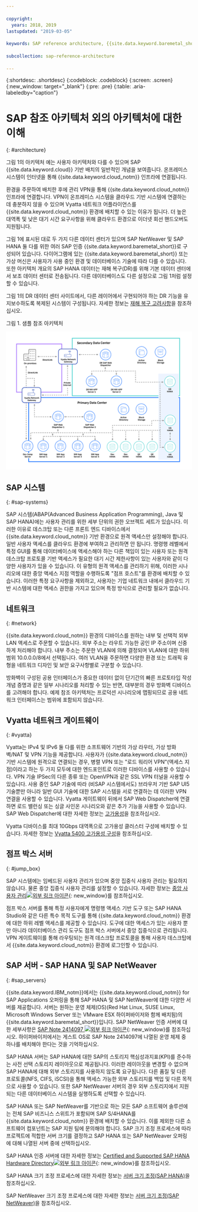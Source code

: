 ```yaml
---

copyright:
  years: 2018, 2019
lastupdated: "2019-03-05"

keywords: SAP reference architecture, {{site.data.keyword.baremetal_short}}, Advanced Business Application Programming, ABAP, VLAN, SAP Web Dispatcher, load balancing, database, high availability, disaster recovery, HA, DR

subcollection: sap-reference-architecture

---
```


{:shortdesc: .shortdesc}
{:codeblock: .codeblock}
{:screen: .screen}
{:new_window: target="_blank"}
{:pre: .pre}
{:table: .aria-labeledby="caption"}

# SAP 참조 아키텍처 외의 아키텍처에 대한 이해
{: #architecture}

그림 1의 아키텍처 예는 사용자 아키텍처와 다를 수 있으며 SAP {{site.data.keyword.cloud}} 기반 배치의 일반적인 개념을 보여줍니다. 온프레미스 시스템이 인터넷을 통해 {{site.data.keyword.cloud_notm}} 인프라에 연결됩니다.

환경을 주문하여 배치한 후에 관리 VPN을 통해 {{site.data.keyword.cloud_notm}} 인프라에 연결합니다. VPN이 온프레미스 시스템을 클라우드 기반 시스템에 연결하는 데 충분하지 않을 수 있으며 Vyatta 네트워크 어플라이언스를 {{site.data.keyword.cloud_notm}} 환경에 배치할 수 있는 이유가 됩니다. 더 높은 대역폭 및 낮은 대기 시간 요구사항을 위해 클라우드 환경으로 이더넷 회선 핸드오버도 지원됩니다.

그림 1에 표시된 대로 두 가지 다른 데이터 센터가 있으며 SAP NetWeaver 및 SAP HANA 둘 다를 위한 여러 SAP 인증 {{site.data.keyword.baremetal_short}}로 구성되어 있습니다. 다이어그램에 있는 {{site.data.keyword.baremetal_short}} 또는 가상 머신은 사용자가 사용 중인 환경 및 데이터베이스 기술에 따라 다를 수 있습니다. 또한 아키텍처 개요의 SAP HANA 데이터는 재해 복구(DR)를 위해 기본 데이터 센터에서 보조 데이터 센터로 전송됩니다. 다른 데이터베이스도 다른 설정으로 그림 1처럼 설정할 수 있습니다.

그림 1의 DR 데이터 센터 사이트에서, 다른 레이어에서 구현되어야 하는 DR 기능을 유지보수하도록 복제된 시스템이 구성됩니다. 자세한 정보는 [재해 복구 고려사항](/docs/infrastructure/sap-reference-architecture?topic=sap-reference-architecture-recommendations#dr)을 참조하십시오.

그림 1. 샘플 참조 아키텍처

![그림 1. 샘플 참조 아키텍처](/images/SAP-optimization-ref-architecture-20180527.png "샘플 참조 아키텍처")

## SAP 시스템
{: #sap-systems}

SAP 시스템(ABAP(Advanced Business Application Programming), Java 및 SAP HANA)에는 사용자 관리를 위한 세부 단위의 권한 오브젝트 세트가 있습니다. 이러한 이유로 데스크탑 또는 다른 프론트 엔드 디바이스에서 {{site.data.keyword.cloud_notm}} 기반 환경으로 원격 액세스만 설정해야 합니다. 일반 사용자 액세스를 클라우드 환경에 부여하고 관리하면 안 됩니다. 명령행 레벨에서 특정 GUI를 통해 데이터베이스에 액세스해야 하는 다른 책임이 있는 사용자 또는 원격 데스크탑 프로토콜 기반 액세스가 필요한 대기 시간 제한사항이 있는 사용자와 같이 다양한 사용자가 있을 수 있습니다. 이 유형의 원격 액세스를 관리하기 위해, 이러한 시나리오에 대한 중앙 액세스 지점 역할을 수행하도록 "점프 호스트"를 환경에 배치할 수 있습니다. 이러한 특정 요구사항을 제외하고, 사용자는 기업 네트워크 내에서 클라우드 기반 시스템에 대한 액세스 권한을 가지고 있으며 특정 방식으로 관리할 필요가 없습니다. 

## 네트워크
{: #network}

{{site.data.keyword.cloud_notm}} 환경의 디바이스를 원하는 내부 및 선택적 외부 LAN 액세스로 주문할 수 있습니다. 외부 주소는 라우트 가능한 공인 IP 주소이며 신중하게 처리해야 합니다. 내부 주소는 주문한 VLAN에 의해 결정되며 VLAN에 대한 하위 범위 10.0.0.0/8에서 선택됩니다. 여러 VLAN을 주문하면 다양한 환경 또는 트래픽 유형을 네트워크 디자인 및 보안 요구사항별로 구분할 수 있습니다.

방화벽이 구성된 공용 인터페이스가 중요한 데이터 없이 단기간의 빠른 프로토타입 작성 개념 증명과 같은 일부 시나리오를 처리할 수 있는 반면, 대부분의 경우 방화벽 디바이스를 고려해야 합니다. 예제 참조 아키텍처는 프로덕션 시나리오에 맵핑되므로 공용 네트워크 인터페이스는 범위에 포함되지 않습니다.

## Vyatta 네트워크 게이트웨이
{: #vyatta}

Vyatta는 IPv4 및 IPv6 둘 다를 위한 소프트웨어 기반의 가상 라우터, 가상 방화벽/NAT 및 VPN 기능을 제공합니다. 사용자가 {{site.data.keyword.cloud_notm}} 기반 시스템에 원격으로 연결되는 경우, 병렬 VPN 또는 "로드 워리어 VPN"(액세스 지점)이라고 하는 두 가지 모두에 대한 엔드포인트로 이러한 디바이스를 사용할 수 있습니다. VPN 기술 IPSec의 다른 종류 또는 OpenVPN과 같은 SSL VPN 터널을 사용할 수 있습니다. 사용 중인 SAP 기술에 따라 (비SAP 시스템에서도) 브라우저 기반 SAP UI5 기술뿐만 아니라 일반 GUI 기술에 대한 SAP 시스템을 서로 연결하는 데 이러한 VPN 연결을 사용할 수 있습니다. Vyatta 게이트웨이 뒤에서 SAP Web Dispatcher에 연결하면 로드 밸런싱 또는 싱글 사인온 시나리오와 같은 추가 기능을 사용할 수 있습니다. SAP Web Dispatcher에 대한 자세한 정보는 [고가용성](/docs/infrastructure/sap-reference-architecture?topic=sap-reference-architecture-recommendations#availability)을 참조하십시오.

Vyatta 디바이스를 최대 10Gbps 대역폭으로 고가용성 클러스터 구성에 배치할 수 있습니다. 자세한 정보는 [Vyatta 5400 고가용성 구성](/docs/infrastructure/virtual-router-appliance?topic=virtual-router-appliance-vyatta-5400-high-availability-configuration#vyatta-5400-high-availability-configuration)을 참조하십시오.

## 점프 박스 서버
{: #jump_box}

SAP 시스템에는 임베드된 사용자 관리가 있으며 중앙 집중식 사용자 관리는 필요하지 않습니다. 물론 중앙 집중식 사용자 관리를 설정할 수 있습니다. 자세한 정보는 [중앙 사용자 관리![외부 링크 아이콘](../icons/launch-glyph.svg "외부 링크 아이콘")](https://help.sap.com/saphelp_nw73/helpdata/en/bf/b0b13bb3acd607e10000000a11402f/frameset.htm){: new_window}를 참조하십시오.

점프 박스 서버를 통해 특정 사용자에게 명령행 액세스 기반 도구 또는 SAP HANA Studio와 같은 다른 특수 목적 도구를 통해 {{site.data.keyword.cloud_notm}} 환경에 대한 하위 레벨 액세스를 제공할 수 있습니다. 도구에 대한 액세스가 있는 사용자 뿐만 아니라 데이터베이스 관리 도구도 점프 박스 서버에서 중앙 집중식으로 관리됩니다. VPN 게이트웨이를 통해 라우팅되는 원격 데스크탑 프로토콜을 통해 사용자 데스크탑에서 {{site.data.keyword.cloud_notm}} 환경에 로그인할 수 있습니다.

## SAP 서버 - SAP HANA 및 SAP NetWeaver
{: #sap_servers}

{{site.data.keyword.IBM_notm}}에서는 {{site.data.keyword.cloud_notm}} for SAP Applications 오퍼링을 통해 SAP HANA 및 SAP NetWeaver에 대한 다양한 서버를 제공합니다. 서버는 원하는 운영 체제(OS)(Red Hat Linux, SUSE Linux, Microsoft Windows Server 또는 VMware ESX 하이퍼바이저와 함께 배치됨)의 {{site.data.keyword.baremetal_short}}입니다. SAP NetWeaver 인증 서버에 대한 세부사항은 [SAP Note 2414097 ![외부 링크 아이콘](../icons/launch-glyph.svg "외부 링크 아이콘")](https://launchpad.support.sap.com/#/notes/2414097){: new_window}를 참조하십시오. 하이퍼바이저에서는 게스트 OS로 SAP Note 2414097에 나열된 운영 체제 중 하나를 배치해야 한다는 것을 기억하십시오.

SAP HANA 서버는 SAP HANA에 대한 SAP의 스토리지 핵심성과지표(KPI)를 준수하는 사전 선택 스토리지 레이아웃으로 제공됩니다. 이러한 레이아웃을 변경할 수 없으며 SAP HANA에 대해 외부 스토리지를 사용하지 않도록 요구됩니다. 다른 품질 및 다른 프로토콜(NFS, CIFS, iSCSI)을 통해 액세스 가능한 외부 스토리지를 백업 및 다른 목적으로 사용할 수 있습니다. 또한 SAP NetWeaver 서버의 경우 외부 스토리지에서 지원되는 다른 데이터베이스 시스템을 실행하도록 선택할 수 있습니다.

SAP HANA 또는 SAP NetWeaver를 기반으로 하는 모든 SAP 소프트웨어 솔루션에는 전체 SAP 비즈니스 스위트가 포함되며 SAP S/4HANA를 {{site.data.keyword.cloud_notm}} 환경에 배치할 수 있습니다. 이를 제외한 다른 소프트웨어 컴포넌트는 SAP 지원 팀에 문의해야 합니다. SAP 크기 조정 프로세스에 따라 프로젝트에 적합한 서버 크기를 결정하고 SAP HANA 또는 SAP NetWeaver 오퍼링에 대해 나열된 서버 중에 선택하십시오.

SAP HANA 인증 서버에 대한 자세한 정보는 [Certified and Supported SAP HANA Hardware Directory![외부 링크 아이콘](../icons/launch-glyph.svg "외부 링크 아이콘")](https://www.sap.com/dmc/exp/2014-09-02-hana-hardware/enEN/iaas.html#categories=IBM%20Cloud){: new_window}를 참조하십시오.

SAP HANA 크기 조정 프로세스에 대한 자세한 정보는 [서버 크기 조정(SAP HANA)](/docs/infrastructure/sap-hana?topic=sap-hana-size_the_server#size_the_server)을 참조하십시오.

SAP NetWeaver 크기 조정 프로세스에 대한 자세한 정보는 [서버 크기 조정(SAP NetWeaver)](/docs/infrastructure/sap-netweaver?topic=sap-netweaver-size_the_server#size_the_server)을 참조하십시오.
